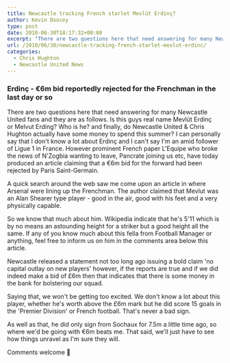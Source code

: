 ```yaml
---
title: Newcastle tracking French starlet Mevlüt Erdinç?
author: Kevin Doocey
type: post
date: 2010-06-30T18:17:32+00:00
excerpt: "There are two questions here that need answering for many Newcastle United fans and they are as follows. Is this guys real name Mevlüt Erdinç or Melvut Erding? Who is he? and finally, do Newcastle United & Chris Hughton actually have some money to spend this summer?.."
url: /2010/06/30/newcastle-tracking-french-starlet-mevlut-erdinc/
categories:
  - Chris Hughton
  - Newcastle United News
---
```


### Erdinç - €6m bid reportedly rejected for the Frenchman in the last day or so

There are two questions here that need answering for many Newcastle United fans and they are as follows. Is this guys real name Mevlüt Erdinç or Melvut Erding? Who is he? and finally, do Newcastle United & Chris Hughton actually have some money to spend this summer? I can personally say that I don't know a lot about Erdinç and I can't say I'm an amid follower of Ligue 1 in France. However prominent French paper L'Equipe who broke the news of N'Zogbia wanting to leave, Pancrate joining us etc, have today produced an article claiming that a €6m bid for the forward had been rejected by Paris Saint-Germain.

A quick search around the web saw me come upon an article in where Arsenal were lining up the Frenchman. The author claimed that Mevlut was an Alan Shearer type player - good in the air, good with his feet and a very physically capable.

So we know that much about him. Wikipedia indicate that he's 5'11 which is by no means an astounding height for a striker but a good height all the same. If any of you know much about this fella from Football Manager or anything, feel free to inform us on him in the comments area below this article.

Newcastle released a statement not too long ago issuing a bold claim 'no capital outlay on new players' however, if the reports are true and if we did indeed make a bid of £6m then that indicates that there is some money in the bank for bolstering our squad.

Saying that, we won't be getting too excited. We don't know a lot about this player, whether he's worth above the £6m mark but he did score 15 goals in the 'Premier Division' or French football. That's never a bad sign.

As well as that, he did only sign from Sochaux for 7.5m a little time ago, so where we'd be going with €6m beats me. That said, we'll just have to see how things unravel as I'm sure they will.

Comments welcome 🙂
